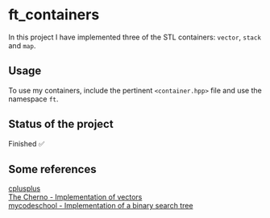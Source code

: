 # ft_containers

In this project I have implemented three of the STL containers: `vector`, `stack` and `map`.

## Usage

To use my containers, include the pertinent `<container.hpp>` file and use the namespace `ft`.

## Status of the project

Finished :white_check_mark:


## Some references
[cplusplus](https://cplusplus.com/)  
[The Cherno - Implementation of vectors](https://www.youtube.com/watch?v=ryRf4Jh_YC0&t=1027s)  
[mycodeschool - Implementation of a binary search tree](https://www.youtube.com/watch?v=COZK7NATh4k)  
